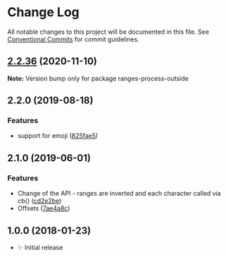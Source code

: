 # Change Log

All notable changes to this project will be documented in this file.
See [Conventional Commits](https://conventionalcommits.org) for commit guidelines.

## [2.2.36](https://gitlab.com/codsen/codsen/compare/ranges-process-outside@2.2.35...ranges-process-outside@2.2.36) (2020-11-10)

**Note:** Version bump only for package ranges-process-outside





## 2.2.0 (2019-08-18)

### Features

- support for emoji ([825fae5](https://gitlab.com/codsen/codsen/commit/825fae5))

## 2.1.0 (2019-06-01)

### Features

- Change of the API - ranges are inverted and each character called via cb() ([cd2e2be](https://gitlab.com/codsen/codsen/commit/cd2e2be))
- Offsets ([7ae4a8c](https://gitlab.com/codsen/codsen/commit/7ae4a8c))

## 1.0.0 (2018-01-23)

- ✨ Initial release
